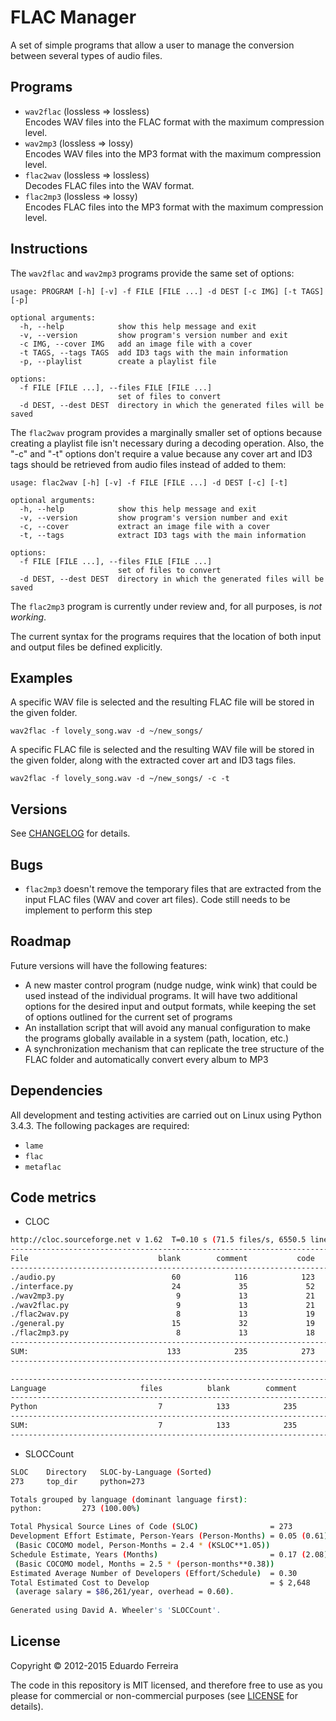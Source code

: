 # FLAC Manager

A set of simple programs that allow a user to manage the conversion between several types of audio files.

## Programs

* `wav2flac` (lossless => lossless)  
Encodes WAV files into the FLAC format with the maximum compression level.
* `wav2mp3` (lossless => lossy)  
Encodes WAV files into the MP3 format with the maximum compression level.
* `flac2wav` (lossless => lossless)  
Decodes FLAC files into the WAV format.
* `flac2mp3` (lossless => lossy)  
Encodes FLAC files into the MP3 format with the maximum compression level.

## Instructions

The `wav2flac` and `wav2mp3` programs provide the same set of options:

    usage: PROGRAM [-h] [-v] -f FILE [FILE ...] -d DEST [-c IMG] [-t TAGS] [-p]

    optional arguments:
      -h, --help            show this help message and exit
      -v, --version         show program's version number and exit
      -c IMG, --cover IMG   add an image file with a cover
      -t TAGS, --tags TAGS  add ID3 tags with the main information
      -p, --playlist        create a playlist file

    options:
      -f FILE [FILE ...], --files FILE [FILE ...]
                            set of files to convert
      -d DEST, --dest DEST  directory in which the generated files will be saved

The `flac2wav` program provides a marginally smaller set of options because creating a playlist file isn't necessary during a decoding operation. Also, the "-c" and "-t" options don't require a value because any cover art and ID3 tags should be retrieved from audio files instead of added to them:

    usage: flac2wav [-h] [-v] -f FILE [FILE ...] -d DEST [-c] [-t]

    optional arguments:
      -h, --help            show this help message and exit
      -v, --version         show program's version number and exit
      -c, --cover           extract an image file with a cover
      -t, --tags            extract ID3 tags with the main information

    options:
      -f FILE [FILE ...], --files FILE [FILE ...]
                            set of files to convert
      -d DEST, --dest DEST  directory in which the generated files will be saved

The `flac2mp3` program is currently under review and, for all purposes, is *not working*.

The current syntax for the programs requires that the location of both input and output files be defined explicitly.

## Examples

A specific WAV file is selected and the resulting FLAC file will be stored in the given folder.

    wav2flac -f lovely_song.wav -d ~/new_songs/

A specific FLAC file is selected and the resulting WAV file will be stored in the given folder, along with the extracted cover art and ID3 tags files.

    wav2flac -f lovely_song.wav -d ~/new_songs/ -c -t

## Versions

See [CHANGELOG](CHANGELOG.md) for details.

## Bugs

* `flac2mp3` doesn't remove the temporary files that are extracted from the input FLAC files (WAV and cover art files). Code still needs to be implement to perform this step

## Roadmap

Future versions will have the following features:

* A new master control program (nudge nudge, wink wink) that could be used instead of the individual programs. It will have two additional options for the desired input and output formats, while keeping the set of options outlined for the current set of programs
* An installation script that will avoid any manual configuration to make the programs globally available in a system (path, location, etc.)
* A synchronization mechanism that can replicate the tree structure of the FLAC folder and automatically convert every album to MP3

## Dependencies

All development and testing activities are carried out on Linux using Python 3.4.3. The following packages are required:

* `lame`
* `flac`
* `metaflac`

## Code metrics

* CLOC

```sh
http://cloc.sourceforge.net v 1.62  T=0.10 s (71.5 files/s, 6550.5 lines/s)
-------------------------------------------------------------------------------
File                             blank        comment           code
-------------------------------------------------------------------------------
./audio.py                          60            116            123
./interface.py                      24             35             52
./wav2mp3.py                         9             13             21
./wav2flac.py                        9             13             21
./flac2wav.py                        8             13             19
./general.py                        15             32             19
./flac2mp3.py                        8             13             18
-------------------------------------------------------------------------------
SUM:                               133            235            273
-------------------------------------------------------------------------------

-------------------------------------------------------------------------------
Language                     files          blank        comment           code
-------------------------------------------------------------------------------
Python                           7            133            235            273
-------------------------------------------------------------------------------
SUM:                             7            133            235            273
-------------------------------------------------------------------------------
```

* SLOCCount

```sh
SLOC	Directory	SLOC-by-Language (Sorted)
273     top_dir     python=273

Totals grouped by language (dominant language first):
python:         273 (100.00%)

Total Physical Source Lines of Code (SLOC)                = 273
Development Effort Estimate, Person-Years (Person-Months) = 0.05 (0.61)
 (Basic COCOMO model, Person-Months = 2.4 * (KSLOC**1.05))
Schedule Estimate, Years (Months)                         = 0.17 (2.08)
 (Basic COCOMO model, Months = 2.5 * (person-months**0.38))
Estimated Average Number of Developers (Effort/Schedule)  = 0.30
Total Estimated Cost to Develop                           = $ 2,648
 (average salary = $86,261/year, overhead = 0.60).
 
Generated using David A. Wheeler's 'SLOCCount'.
```

## License

Copyright © 2012-2015 Eduardo Ferreira

The code in this repository is MIT licensed, and therefore free to use as you please for commercial or non-commercial purposes (see [LICENSE](LICENSE) for details).
